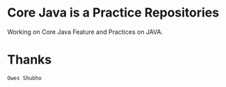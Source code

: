 # Core Java is a Practice Repositories 
Working on Core Java Feature and Practices on JAVA.
# Thanks
`Owes Shubho`

